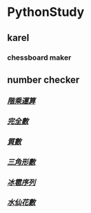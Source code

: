 # PythonStudy
## karel
### chessboard maker
## number checker
### *[階乘運算](Assignment2/extension1_factorial.py)* 
### *[完全數](Assignment2/extension2_number_checker.py)* 
### *[質數](Assignment2/prime_checker.py)*
### *[三角形數](Assignment2/extension3_triangular_checker.py)* 
### *[冰雹序列](Assignment2/hailstone.py)* 
### *[水仙花數](Assignment2/extension4_narcissistic_checker.py)*
